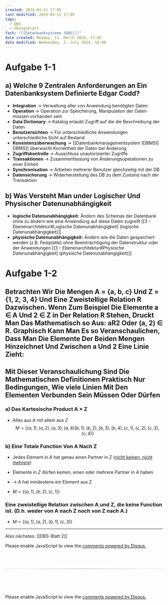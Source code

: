 ```yaml
---
created: 2024-03-11 17:05
last modified: 2024-03-11 17:05
tags:
  - DBS
  - Übungsblatt
fach: "[[Datenbanksysteme (DBS)]]"
date created: Monday, 11. March 2024, 17:05
date modified: Wednesday, 3. July 2024, 14:00
---
```


# Aufgabe 1-1

## a) Welche 9 Zentralen Anforderungen an Ein Datenbanksystem Definierte Edgar Codd?

- **Integration** → Verwaltung aller von Anwendung benötigten Daten
- **Operation** → Operation zur Speicherung, Manipulation der Daten müssen vorhanden sein
- **Data Dictionary** → Katalog erlaubt Zugriff auf die die Beschreibung der Daten
- **Benutzersichten** → Für unterschiedliche Anwendungen unterschiedliche Sicht auf Bestand
- **Konsistenzüberwachung** → [[Datenbankmanagementsystem (DBMS)| DBMS]] überwacht Korrektheit der Daten bei Änderung
- **Zugriffskontrolle** → Ausschluss unautorisierter Zugriffe
- **Transaktionen** → Zusammenfassung von Änderungsoperationen zu einer Einheit
- **Synchronisation** → Arbeiten mehrerer Benutzer gleichzeitig mit der DB
- **Datensicherung** → Widerherstellung des DB zu dem Zustand nach der Transaktion

## b) Was Versteht Man under Logischer Und Physischer Datenunabhängigkeit

- **logische Datenunabhängigkeit:** Ändern des Schemas der Datenbank ohne zu ändern wie eine Anwendung auf diese Daten zugreift [[3 - Ebenenarchitektur#Logische Datenunabhängigkeit| (logische Datenunabhängigkeit)]]
- **physische Datenunabhängigkeit:** Ändern wie die Daten gespeichert werden (z.B. Festplatte) ohne Beeinträchtigung der Datenstruktur oder der Anwendungen [[3 - Ebenenarchitektur#Physische Datenunabhängigkeit| (physische Datenunabhängigkeit)]]

# Aufgabe 1-2

## Betrachten Wir Die Mengen A = {a, b, c} Und Z = {1, 2, 3, 4} Und Eine Zweistellige Relation R Dazwischen. Wenn Zum Beispiel Die Elemente a ∈ A Und 2 ∈ Z in Der Relation R Stehen, Druckt Man Das Mathematisch so Aus: aR2 Oder (a, 2) ∈ R. Graphisch Kann Man Es so Veranschaulichen, Dass Man Die Elemente Der Beiden Mengen Hinzeichnet Und Zwischen a Und 2 Eine Linie Zieht:

## Mit Dieser Veranschaulichung Sind Die Mathematischen Definitionen Praktisch Nur Bedingungen, Wie viele Linien Mit Den Elementen Verbunden Sein Müssen Oder Dürfen

### a) Das Kartesische Product A × Z

- Alles aus _A_ mit allem aus _Z_
  $$
  M = \{(a,1),(a,2),(a,3),(a,4)(b,1),(b,2),(b,3),(b,4),(c,1),(c,2),(c,3),(c,4)\}
  $$

### b) Eine Totale Function Von A Nach Z

- Jedes Element in _A_ hat genau einen Partner in Z (<u>nicht keinen, nicht mehrere</u>)
- Elemente in _Z_ dürfen keinen, einen oder mehrere Partner in _A_ haben
- → A hat mindestens ein Element aus Z

- $M = \{(a,1),(b,2),(c,1) \}$

### Eine zweistellige Relation zwischen A und Z, die keine Function ist. (D.h. weder von A nach Z noch von Z nach A.)

- $M = \{(a,1),(a,2),(b,1),(c,3) \}$

---

Also nächstes: [[DBS-Blatt 2]]

<!-- DISQUS SCRIPT COMMENT START -->

<!-- DISQUS RECOMMENDATION START -->

<div id="disqus_recommendations"></div>

<script> 
(function() { // REQUIRED CONFIGURATION VARIABLE: EDIT THE SHORTNAME BELOW
var d = document, s = d.createElement('script'); // IMPORTANT: Replace EXAMPLE with your forum shortname!
s.src = 'https://myuninotes.disqus.com/recommendations.js'; s.setAttribute('data-timestamp', +new Date());
(d.head || d.body).appendChild(s);
})();
</script>
<noscript>
Please enable JavaScript to view the 
<a href="https://disqus.com/?ref_noscript" rel="nofollow">
comments powered by Disqus.
</a>
</noscript>

<!-- DISQUS RECOMMENDATION END -->

<hr style="border: none; height: 2px; background: linear-gradient(to right, #f0f0f0, #ccc, #f0f0f0); margin-top: 4rem; margin-bottom: 5rem;">
<div id="disqus_thread"></div>
<script>
    /**
    *  RECOMMENDED CONFIGURATION VARIABLES: EDIT AND UNCOMMENT THE SECTION BELOW TO INSERT DYNAMIC VALUES FROM YOUR PLATFORM OR CMS.
    *  LEARN WHY DEFINING THESE VARIABLES IS IMPORTANT: https://disqus.com/admin/universalcode/#configuration-variables    */
    /*
    var disqus_config = function () {
    this.page.url = PAGE_URL;  // Replace PAGE_URL with your page's canonical URL variable
    this.page.identifier = PAGE_IDENTIFIER; // Replace PAGE_IDENTIFIER with your page's unique identifier variable
    };
    */
    (function() { // DON'T EDIT BELOW THIS LINE
    var d = document, s = d.createElement('script');
    s.src = 'https://myuninotes.disqus.com/embed.js';
    s.setAttribute('data-timestamp', +new Date());
    (d.head || d.body).appendChild(s);
    })();
</script>
<noscript>Please enable JavaScript to view the <a href="https://disqus.com/?ref_noscript">comments powered by Disqus.</a></noscript>

<!-- DISQUS SCRIPT COMMENT END -->
